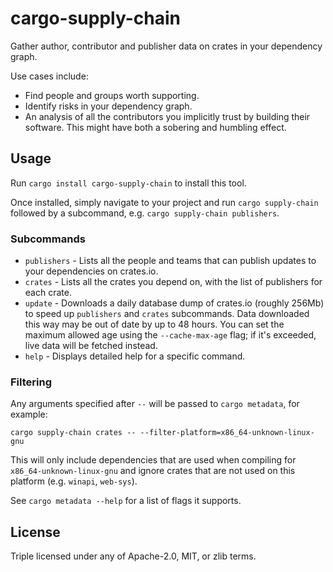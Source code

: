 # cargo-supply-chain

Gather author, contributor and publisher data on crates in your dependency graph.

Use cases include:

- Find people and groups worth supporting.
- Identify risks in your dependency graph.
- An analysis of all the contributors you implicitly trust by building their software. This might have both a sobering and humbling effect.

## Usage

Run `cargo install cargo-supply-chain` to install this tool.

Once installed, simply navigate to your project and run `cargo supply-chain` followed by a subcommand, e.g. `cargo supply-chain publishers`.

### Subcommands

- `publishers` - Lists all the people and teams that can publish updates to your dependencies on crates.io.
- `crates` - Lists all the crates you depend on, with the list of publishers for each crate.
- `update` - Downloads a daily database dump of crates.io (roughly 256Mb) to speed up `publishers` and `crates` subcommands. Data downloaded this way may be out of date by up to 48 hours. You can set the maximum allowed age using the `--cache-max-age` flag; if it's exceeded, live data will be fetched instead.
- `help` - Displays detailed help for a specific command.

### Filtering

Any arguments specified after `--` will be passed to `cargo metadata`, for example:

```none
cargo supply-chain crates -- --filter-platform=x86_64-unknown-linux-gnu
```

This will only include dependencies that are used when compiling for `x86_64-unknown-linux-gnu` and ignore crates that are not used on this platform (e.g. `winapi`, `web-sys`).

See `cargo metadata --help` for a list of flags it supports.

## License

Triple licensed under any of Apache-2.0, MIT, or zlib terms.
